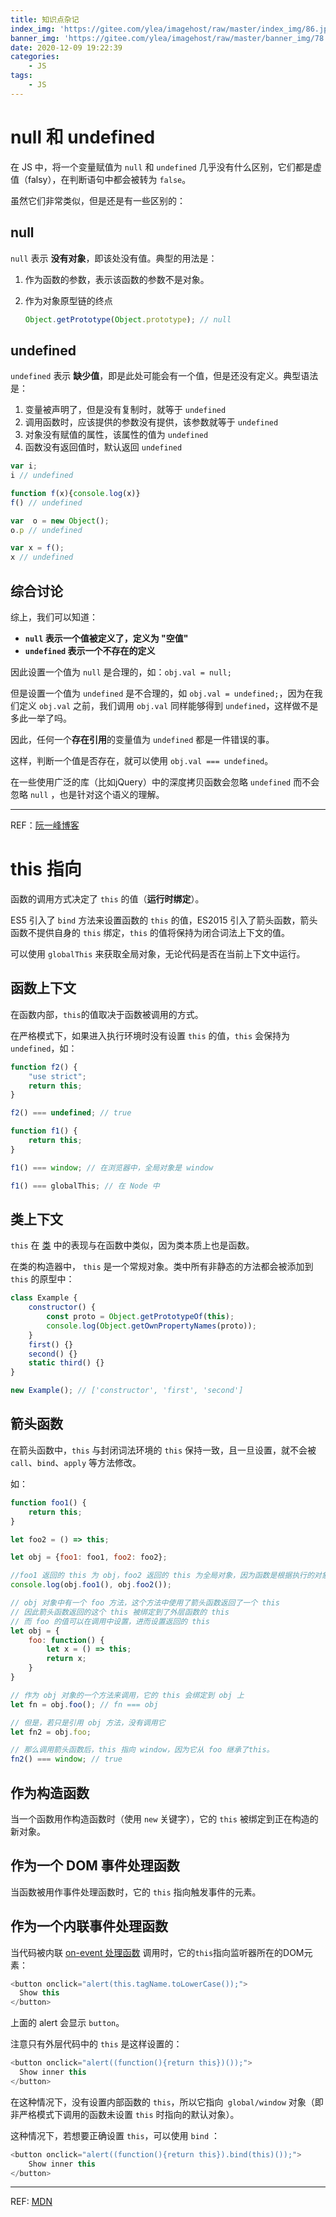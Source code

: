 ```yaml
---
title: 知识点杂记
index_img: 'https://gitee.com/ylea/imagehost/raw/master/index_img/86.jpg'
banner_img: 'https://gitee.com/ylea/imagehost/raw/master/banner_img/78.jpg'
date: 2020-12-09 19:22:39
categories:
    - JS
tags:
    - JS
---
```




# null 和 undefined

在 JS 中，将一个变量赋值为 `null` 和 `undefined` 几乎没有什么区别，它们都是虚值（falsy），在判断语句中都会被转为 `false`。

虽然它们非常类似，但是还是有一些区别的：

## null

`null` 表示 **没有对象**，即该处没有值。典型的用法是：

1. 作为函数的参数，表示该函数的参数不是对象。

2. 作为对象原型链的终点

   ```js
   Object.getPrototype(Object.prototype); // null
   ```

## undefined

`undefined` 表示 **缺少值**，即是此处可能会有一个值，但是还没有定义。典型语法是：

1. 变量被声明了，但是没有复制时，就等于 `undefined`
2. 调用函数时，应该提供的参数没有提供，该参数就等于 `undefined`
3. 对象没有赋值的属性，该属性的值为 `undefined`
4. 函数没有返回值时，默认返回 `undefined`

```js
var i;
i // undefined

function f(x){console.log(x)}
f() // undefined

var  o = new Object();
o.p // undefined

var x = f();
x // undefined
```



## 综合讨论

综上，我们可以知道：

- **`null` 表示一个值被定义了，定义为 "空值"**
- **`undefined` 表示一个不存在的定义**



因此设置一个值为 `null` 是合理的，如：`obj.val = null;`

但是设置一个值为 `undefined` 是不合理的，如 `obj.val = undefined;`，因为在我们定义 `obj.val` 之前，我们调用 `obj.val` 同样能够得到 `undefined`，这样做不是多此一举了吗。

因此，任何一个**存在引用**的变量值为 `undefined` 都是一件错误的事。



这样，判断一个值是否存在，就可以使用 `obj.val === undefined`。

在一些使用广泛的库（比如jQuery）中的深度拷贝函数会忽略 `undefined` 而不会忽略 `null` ，也是针对这个语义的理解。

---

REF：[阮一峰博客](http://www.ruanyifeng.com/blog/2014/03/undefined-vs-null.html)

# this 指向


函数的调用方式决定了 `this` 的值（**运行时绑定**）。

ES5 引入了 `bind` 方法来设置函数的 `this` 的值，ES2015 引入了箭头函数，箭头函数不提供自身的 `this` 绑定，`this` 的值将保持为闭合词法上下文的值。



可以使用 `globalThis` 来获取全局对象，无论代码是否在当前上下文中运行。



## 函数上下文

在函数内部，`this`的值取决于函数被调用的方式。



在严格模式下，如果进入执行环境时没有设置 `this` 的值，`this` 会保持为 `undefined`，如：

```js
function f2() {
    "use strict";
    return this;
}

f2() === undefined; // true

function f1() {
    return this;
}

f1() === window; // 在浏览器中，全局对象是 window

f1() === globalThis; // 在 Node 中
```



## 类上下文

`this` 在 [类](https://developer.mozilla.org/zh-CN/docs/Web/JavaScript/Reference/Classes) 中的表现与在函数中类似，因为类本质上也是函数。



在类的构造器中， `this` 是一个常规对象。类中所有非静态的方法都会被添加到 `this` 的原型中：

```js
class Example {
    constructor() {
        const proto = Object.getPrototypeOf(this);
        console.log(Object.getOwnPropertyNames(proto));
    }
    first() {}
    second() {}
    static third() {}
}

new Example(); // ['constructor', 'first', 'second']
```



## 箭头函数

在箭头函数中，`this` 与封闭词法环境的 `this` 保持一致，且一旦设置，就不会被 `call`、`bind`、`apply` 等方法修改。

如：

```js
function foo1() {
    return this;
}

let foo2 = () => this;

let obj = {foo1: foo1, foo2: foo2};

//foo1 返回的 this 为 obj，foo2 返回的 this 为全局对象，因为函数是根据执行的对象来绑定 this 的，而箭头函数是创建的时候就绑定了上下文环境
console.log(obj.foo1(), obj.foo2());
```



```js
// obj 对象中有一个 foo 方法，这个方法中使用了箭头函数返回了一个 this
// 因此箭头函数返回的这个 this 被绑定到了外层函数的 this
// 而 foo 的值可以在调用中设置，进而设置返回的 this
let obj = {
    foo: function() {
        let x = () => this;
        return x;
    }
}

// 作为 obj 对象的一个方法来调用，它的 this 会绑定到 obj 上
let fn = obj.foo(); // fn === obj

// 但是，若只是引用 obj 方法，没有调用它
let fn2 = obj.foo;

// 那么调用箭头函数后，this 指向 window，因为它从 foo 继承了this。
fn2() === window; // true
```



## 作为构造函数

当一个函数用作构造函数时（使用 `new` 关键字），它的 `this` 被绑定到正在构造的新对象。



## 作为一个 DOM 事件处理函数

当函数被用作事件处理函数时，它的 `this` 指向触发事件的元素。



## 作为一个内联事件处理函数

当代码被内联 [on-event 处理函数](https://developer.mozilla.org/zh-CN/docs/Web/Guide/Events/Event_handlers) 调用时，它的`this`指向监听器所在的DOM元素：

```js
<button onclick="alert(this.tagName.toLowerCase());">
  Show this
</button>
```

上面的 alert 会显示 `button`。

注意只有外层代码中的 `this` 是这样设置的：

```js
<button onclick="alert((function(){return this})());">
  Show inner this
</button>
```

在这种情况下，没有设置内部函数的 `this`，所以它指向` global/window` 对象（即非严格模式下调用的函数未设置 `this` 时指向的默认对象）。

这种情况下，若想要正确设置 `this`，可以使用 `bind` ：

```js
<button onclick="alert((function(){return this}).bind(this)());">
    Show inner this
</button>
```



---

REF: [MDN](https://developer.mozilla.org/zh-CN/docs/Web/JavaScript/Reference/Operators/this)

















